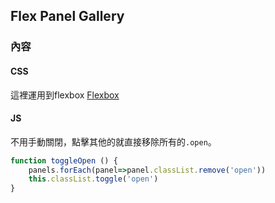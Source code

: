 ## Flex Panel Gallery 

### 內容

#### CSS

這裡運用到flexbox
[Flexbox](https://www.w3schools.com/Css/css3_flexbox.asp)

#### JS

不用手動關閉，點擊其他的就直接移除所有的`.open`。

```javascript
function toggleOpen () {
    panels.forEach(panel=>panel.classList.remove('open'))
    this.classList.toggle('open')
}
```